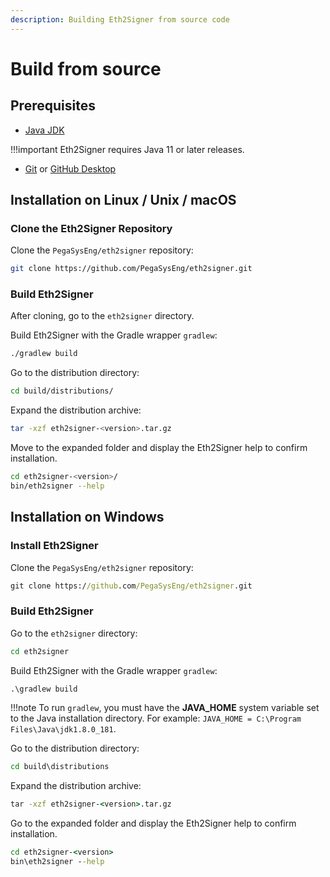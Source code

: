```yaml
---
description: Building Eth2Signer from source code
---
```


# Build from source

## Prerequisites

* [Java JDK](http://www.oracle.com/technetwork/java/javase/downloads/index.html)

!!!important
    Eth2Signer requires Java 11 or later releases.

* [Git](https://git-scm.com/downloads) or [GitHub Desktop](https://desktop.github.com/)

## Installation on Linux / Unix / macOS

### Clone the Eth2Signer Repository

Clone the `PegaSysEng/eth2signer` repository:

```bash
git clone https://github.com/PegaSysEng/eth2signer.git
```

### Build Eth2Signer

After cloning, go to the `eth2signer` directory.

Build Eth2Signer with the Gradle wrapper `gradlew`:

```bash
./gradlew build
```

Go to the distribution directory:

```bash
cd build/distributions/
```

Expand the distribution archive:

```bash
tar -xzf eth2signer-<version>.tar.gz
```

Move to the expanded folder and display the Eth2Signer help to confirm installation.

````bash
cd eth2signer-<version>/
bin/eth2signer --help
````

## Installation on Windows

### Install Eth2Signer

Clone the `PegaSysEng/eth2signer` repository:

```bat
git clone https://github.com/PegaSysEng/eth2signer.git
```

### Build Eth2Signer

Go to the `eth2signer` directory:

```bat
cd eth2signer
```

Build Eth2Signer with the Gradle wrapper `gradlew`:

```bat
.\gradlew build
```

!!!note
    To run `gradlew`, you must have the **JAVA_HOME** system variable set to the Java installation directory.
    For example: `JAVA_HOME = C:\Program Files\Java\jdk1.8.0_181`.

Go to the distribution directory:

```bat
cd build\distributions
```

Expand the distribution archive:

```bat
tar -xzf eth2signer-<version>.tar.gz
```

Go to the expanded folder and display the Eth2Signer help to confirm installation.

```bat
cd eth2signer-<version>
bin\eth2signer --help
```
